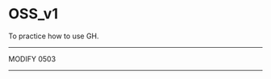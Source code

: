 # OSS_v1
To practice how to use GH.
**************************
MODIFY 0503
**************************
